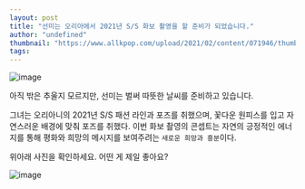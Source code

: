 ```yaml
---
layout: post
title: "선미는 오리아에서 2021년 S/S 화보 촬영을 할 준비가 되었습니다."
author: "undefined"
thumbnail: "https://www.allkpop.com/upload/2021/02/content/071946/thumb/1612745164-20210207-sunmi.jpg"
tags: 
---
```



![image](https://www.allkpop.com/upload/2021/02/content/071946/1612745164-20210207-sunmi.jpg)

아직 밖은 추울지 모르지만, 선미는 벌써 따뜻한 날씨를 준비하고 있습니다.

그녀는 오리아니의 2021년 S/S 패션 라인과 포즈를 취했으며, 꽃다운 원피스를 입고 자연스러운 배경에 맞춰 포즈를 취했다. 이번 화보 촬영의 콘셉트는 자연의 긍정적인 에너지를 통해 평화와 희망의 메시지를 보여주려는 `새로운 희망과 흥분`이다.

위아래 사진을 확인하세요. 어떤 게 제일 좋아요?

![image](https://www.allkpop.com/upload/2021/02/content/071947/1612745262-3.jpg)